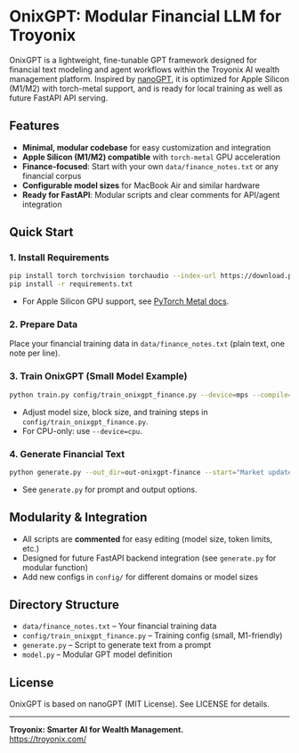 # OnixGPT: Modular Financial LLM for Troyonix

OnixGPT is a lightweight, fine-tunable GPT framework designed for financial text modeling and agent workflows within the Troyonix AI wealth management platform. Inspired by [nanoGPT](https://github.com/karpathy/nanoGPT), it is optimized for Apple Silicon (M1/M2) with torch-metal support, and is ready for local training as well as future FastAPI API serving.

## Features
- **Minimal, modular codebase** for easy customization and integration
- **Apple Silicon (M1/M2) compatible** with `torch-metal` GPU acceleration
- **Finance-focused**: Start with your own `data/finance_notes.txt` or any financial corpus
- **Configurable model sizes** for MacBook Air and similar hardware
- **Ready for FastAPI**: Modular scripts and clear comments for API/agent integration

## Quick Start

### 1. Install Requirements
```sh
pip install torch torchvision torchaudio --index-url https://download.pytorch.org/whl/cpu
pip install -r requirements.txt
```
- For Apple Silicon GPU support, see [PyTorch Metal docs](https://pytorch.org/docs/stable/notes/mps.html).

### 2. Prepare Data
Place your financial training data in `data/finance_notes.txt` (plain text, one note per line).

### 3. Train OnixGPT (Small Model Example)
```sh
python train.py config/train_onixgpt_finance.py --device=mps --compile=False
```
- Adjust model size, block size, and training steps in `config/train_onixgpt_finance.py`.
- For CPU-only: use `--device=cpu`.

### 4. Generate Financial Text
```sh
python generate.py --out_dir=out-onixgpt-finance --start="Market update: " --device=mps
```
- See `generate.py` for prompt and output options.

## Modularity & Integration
- All scripts are **commented** for easy editing (model size, token limits, etc.)
- Designed for future FastAPI backend integration (see `generate.py` for modular function)
- Add new configs in `config/` for different domains or model sizes

## Directory Structure
- `data/finance_notes.txt` – Your financial training data
- `config/train_onixgpt_finance.py` – Training config (small, M1-friendly)
- `generate.py` – Script to generate text from a prompt
- `model.py` – Modular GPT model definition

## License
OnixGPT is based on nanoGPT (MIT License). See LICENSE for details.

---
**Troyonix: Smarter AI for Wealth Management.**
<br>
https://troyonix.com/

